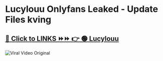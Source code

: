 
 # Lucylouu Onlyfans Leaked - Update Files kving

## <h2><a href="https://clipsfans.com/Lucylouu&ref=git">🔗 Click to LINKS ⏩⏩ 👉 🟢 Lucylouu </a></h2>

<a href="https://clipsfans.com/Lucylouu&ref=git" rel="nofollow" data-target="animated-image.originalLink"><img src="https://i.ibb.co.com/xMMVF88/686577567.gif" alt="Viral Video Original" style="max-width: 100%; display: inline-block;" data-target="animated-image.originalImage"></a>

